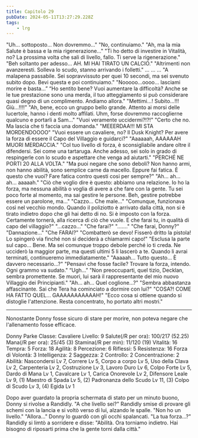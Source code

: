 ```yaml
---
title: Capitolo 29
pubDate: 2024-05-11T13:27:29.228Z
tags:
    - lrg
---
```


"Uh... sottoposto... Non dovremmo..."
"No, continuiamo."
"Ah, ma la mia Salute è bassa e la mia rigenerazione…"
"Ti ho detto di investire in Vitalità, no? La prossima volta che sali di livello, fallo. Ti serve la rigenerazione."
"Beh soltanto per adesso… AH. MI HAI TIRATO UN CALCIO."
"Altrimenti non avanzeresti. Solleva lo scudo, stanno arrivando i folletti."
…
…
…
"A malapena passabile. Sei sopravvissuto per quei 10 secondi, ma sei svenuto subito dopo. Bevi questa e poi continuiamo."
"Nooooo...oooo… lasciami morire e basta...”
“Ho sentito bene? Vuoi aumentare la difficoltà? Anche se le tue prestazione sono una merda, il tuo atteggiamento si può considerare quasi degno di un complimento. Andiamo allora."
"Mettimi...! Subito...!!! Giù...!!!!"
"Ah, bene, ecco un gruppo bello grande. Attento ai morsi delle lucertole, hanno i denti molto affilati. Uhm, forse dovremmo raccoglierne qualcuno e portarli a Sam..."
"Vuoi veramente uccidermi?!?!"
"Certo che no. Ma lascia che ti faccia una domanda."
"MEEERDAA!!! MI STA MORDENDOOOO"
"Vuoi essere un cavaliere, no? Il Dusk Knight? Per avere la forza di essere il Capo del Villaggio e guidarci?"
"Aaaaaah, AAAAAAH MUORI MERDACCIA."
"Col tuo livello di forza, è sconsigliabile andare oltre il difendersi. Sei come una tartaruga. Anche adesso, sei solo in grado di respingerle con lo scudo e aspettare che venga ad aiutarti."
"PERCHÉ NE PORTI 20 ALLA VOLTA."
"Ma puoi negare che sono deboli? Non hanno armi, non hanno abilità, sono semplice carne da macello. Eppure fai fatica. È questo che vuoi? Fare fatica contro questi cosi per sempre?"
"Ah... ah... ah... aaaaah."
"Ciò che voglio dire è questo: abbiamo una relazione. Io ho la forza, ma nessuna abilità o voglia di avere a che fare con la gente. Tu sei poco forte al momento, ma sai gestire le persone. Beh, gestire potrebbe essere un parolone, ma..."
"Cazzo... Che male..."
"Comunque, funzionava così nel vecchio mondo. Quando il poliziotto è arrivato dalla città, non si è tirato indietro dopo che gli hai detto di no. Si è imposto con la forza. Certamente tornerà, alla ricerca di ciò che vuole. E che farai tu, in qualità di capo del villaggio?"
"...cazzo..."
"Che farai?"
"......."
"Che farai, Donny?"
"Dannazione..."
"Che FARAI?"
"Combatterò se devo! Fisserò dritto la pistola! Lo spingerò via finché non si deciderà a chiamarmi capo!"
"Esclusa la parte sul capo... Bene. Ma sei comunque troppo debole perché io ti creda. Ne ucciderò la maggior parte, ma questi ultimi 5 li lascerò a te. Quando li avrai terminati, continueremo immediatamente."
"Aaaaah... Tutto questo... È davvero necessario...?"
"Pensavi che fosse facile? Trovare la forza, intendo. Ogni grammo va sudato."
“Ugh…”
"Non preoccuparti, quel tizio, Decklan, sembra promettente. Se muori, lui sarà il rappresentante del mio nuovo Villaggio dei Principianti."
"Ah... ah... Quel coglione...?"
"Sembra abbastanza affascinante. Sai che Tera ha cominciato a dormire con lui?"
"COSA?! COME HA FATTO QUEL… GAAAAAAAAAAAH!"
"Ecco cosa si ottiene quando si distoglie l'attenzione. Resta concentrato, ho portato altri mostri."
****
Nonostante Donny fosse sicuro di stare per morire, non poteva negare che l'allenamento fosse efficace.

Donny Parke
Classe: Cavaliere
Livello: 9
Salute(/R per ora): 100/217 (52.25)
Mana(/R per ora): 25/45 (3)
Stamina(/R per min): 11/120 (19)
Vitalità: 16
Tempra: 5
Forza: 18
Agilità: 8
Percezione: 6
Riflessi: 5
Resistenza: 16
Forza di Volontà: 3
Intelligenza: 2
Saggezza: 2
Controllo: 2
Concentrazione: 2
Abilità: Nascondersi Lv 7, Correre Lv 5, Corpo a corpo Lv 5, Uso della Clava Lv 2, Carpenteria Lv 2, Costruzione Lv 3, Lavoro Duro Lv 6, Colpo Forte Lv 5, Dardo di Mana Lv 1, Cavalcare Lv 1, Carica Onorevole Lv 2, Difensore Leale Lv 9, (1) Maestro di Spada Lv 5, (2) Padronanza dello Scudo Lv 11, (3) Colpo di Scudo Lv 3, (4) Egida Lv 1

Dopo aver guardato la propria schermata di stato per un minuto buono, Donny si rivolse a Randidly. "A che livello sei?"
Randidly smise di provare gli schemi con la lancia e si voltò verso di lui, alzando le spalle. "Non ho un livello."
"Allora..." Donny lo guardò con gli occhi spalancati. "La tua forza...?"
Randidly si limtò a sorridere e disse: "Abilità. Ora torniamo indietro. Hai bisogno di riposarti prima che la gente torni dalla città."






